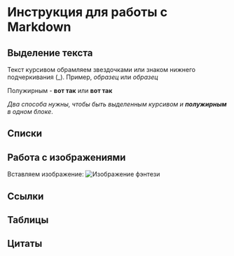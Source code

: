 # Инструкция для работы с Markdown

## Выделение текста
Текст курсивом обрамляем звездочками или знаком нижнего подчеркивания (_).   Пример, *образец* или _образец_

Полужирным - **вот так** или __вот так__

_Два способа нужны, чтобы быть выделенным курсивом и **полужирным** в одном блоке_.

## Списки

## Работа с изображениями

Вставляем изображение:
![Изображение фэнтези](fantasy.jpg)

## Ссылки

## Таблицы

## Цитаты

